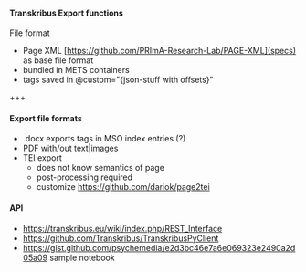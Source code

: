 #### Transkribus Export functions

File format

* Page XML [https://github.com/PRImA-Research-Lab/PAGE-XML](specs) as base file format
* bundled in METS containers
* tags saved in @custom="{json-stuff with offsets}"

+++

#### Export file formats

* .docx exports tags in MSO index entries (?)
* PDF with/out text|images
* TEI export
  - does not know semantics of page
  - post-processing required
  - customize https://github.com/dariok/page2tei

#### API

* https://transkribus.eu/wiki/index.php/REST_Interface
* https://github.com/Transkribus/TranskribusPyClient
* https://gist.github.com/psychemedia/e2d3bc46e7a6e069323e2490a2d05a09 sample notebook
